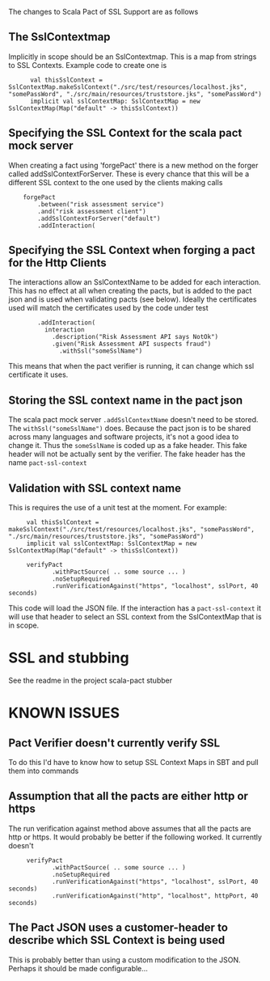 The changes to Scala Pact of SSL Support are as follows

## The SslContextmap
Implicitly in scope should be an SslContextmap. This is a map from strings to SSL Contexts. Example code to create one is

```
      val thisSslContext = SslContextMap.makeSslContext("./src/test/resources/localhost.jks", "somePassWord", "./src/main/resources/truststore.jks", "somePassWord")
      implicit val sslContextMap: SslContextMap = new SslContextMap(Map("default" -> thisSslContext))
```

## Specifying the SSL Context for the scala pact mock server
When creating a fact using 'forgePact' there is a new method on the forger called addSslContextForServer.
These is every chance that this will be a different SSL context to the one used by the clients making calls

```
    forgePact
        .between("risk assessment service")
        .and("risk assessment client")
        .addSslContextForServer("default")
        .addInteraction(
```

## Specifying the SSL Context when forging a pact for the Http Clients
The interactions allow an SslContextName to be added for each interaction. This has no effect at all when creating the pacts, but is added to the pact json and 
is used when validating pacts (see below). Ideally the certificates used will match the certificates used by the code
under test

```
        .addInteraction(
          interaction
            .description("Risk Assessment API says NotOk")
            .given("Risk Assessment API suspects fraud")
              .withSsl("someSslName")
```

This means that when the pact verifier is running, it can change which ssl certificate it uses. 

## Storing the SSL context name in the pact json
The scala pact mock server   `.addSslContextName` doesn't need to be stored. The `withSsl("someSslName")` does. Because the pact json is to be
shared across many languages and software projects, it's not a good idea to change it. Thus the `someSslName` is coded up as a fake header. This fake header will not be actually sent by the verifier. The fake header has the name `pact-ssl-context`

## Validation with SSL context name
This is requires the use of a unit test at the moment. For example:

```
     val thisSslContext = makeSslContext("./src/test/resources/localhost.jks", "somePassWord", "./src/main/resources/truststore.jks", "somePassWord")
     implicit val sslContextMap: SslContextMap = new SslContextMap(Map("default" -> thisSslContext))

     verifyPact
            .withPactSource( .. some source ... )
            .noSetupRequired 
            .runVerificationAgainst("https", "localhost", sslPort, 40 seconds)
```
This code will load the JSON file. If the interaction has a  `pact-ssl-context` it will use that 
header to select an SSL context from the SslContextMap that is in scope.


# SSL and stubbing
 See the readme in the project scala-pact stubber

# KNOWN ISSUES

## Pact Verifier doesn't currently verify SSL
To do this I'd have to know how to setup SSL Context Maps in SBT and pull them into commands

## Assumption that all the pacts are either http or https
The run verification against method above assumes that all the pacts are http or https. It would probably 
be better if the following worked. It currently doesn't

```
     verifyPact
            .withPactSource( .. some source ... )
            .noSetupRequired 
            .runVerificationAgainst("https", "localhost", sslPort, 40 seconds)
            .runVerificationAgainst("http", "localhost", httpPort, 40 seconds)
```

## The Pact JSON uses a customer-header to describe which SSL Context is being used
This is probably better than using a custom modification to the JSON. Perhaps it should be made configurable...

